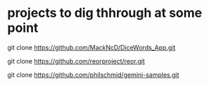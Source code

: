 

# projects to dig thhrough at some point

git clone https://github.com/MackNcD/DiceWords_App.git

git clone https://github.com/reorproject/reor.git

git clone https://github.com/philschmid/gemini-samples.git

